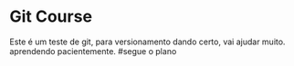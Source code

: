 # Git Course

Este é um teste de git, para versionamento dando certo, vai ajudar muito.
aprendendo pacientemente. #segue o plano
